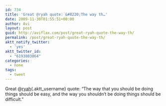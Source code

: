 ```yaml
---
id: 734
title: 'Great @ryah quote: &#8220;The way th…'
date: 2009-11-30T01:55:51+00:00
author: Avi
layout: post
guid: http://aviflax.com/post/great-ryah-quote-the-way-th/
permalink: /post/great-ryah-quote-the-way-th/
aktt_notify_twitter:
  - 'yes'
aktt_twitter_id:
  - "6193803864"
categories:
  - none
tags:
  - tweet
---
```

Great @[ryah](http://twitter.com/ryah){.aktt_username} quote: &#8220;The way that you should be doing things should be easy, and the way you shouldn&#8217;t be doing things should be difficult.&#8221;